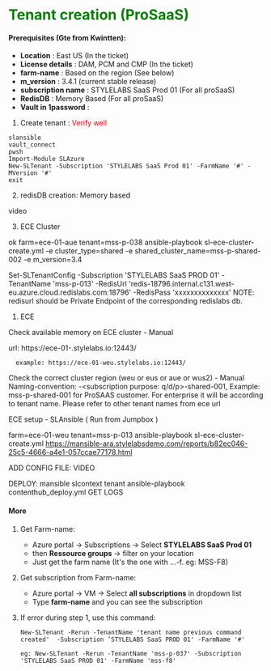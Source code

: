 <h1 style="color:green">Tenant creation (ProSaaS)</h1>

#### Prerequisites (Gte from Kwintten):

- **Location** : East US (In the ticket)
- **License details** : DAM, PCM and CMP (In the ticket)
- **farm-name** :  Based on the region (See below)
- **m_version** : 3.4.1 (current stable release)
- **subscription name** : STYLELABS SaaS Prod 01 (For all proSaaS)
- **RedisDB** : Memory Based (For all proSaaS)
- **Vault in 1password** : 

1. Create tenant : <span style="color:red">Verify well</span>
```
slansible
vault_connect
pwsh
Import-Module SLAzure
New-SLTenant -Subscription 'STYLELABS SaaS Prod 01' -FarmName '#' -MVersion '#'
exit
```

2. redisDB creation: Memory based

video

3. ECE Cluster
   
ok
farm=ece-01-aue tenant=mss-p-038 ansible-playbook sl-ece-cluster-create.yml  -e cluster_type=shared -e shared_cluster_name=mss-p-shared-002 -e m_version=3.4



Set-SLTenantConfig -Subscription 'STYLELABS SaaS PROD 01' -TenantName 'mss-p-013' -RedisUrl 'redis-18796.internal.c131.west-eu.azure.cloud.redislabs.com:18796' -RedisPass 'xxxxxxxxxxxxxx'
	NOTE: redisurl should be Private Endpoint of the corresponding redislabs db.
1. ECE

Check available memory on ECE cluster - Manual

url: https://ece-01-<location>.stylelabs.io:12443/ 

      example: https://ece-01-weu.stylelabs.io:12443/
Check the correct cluster region (weu or eus or aue or wus2) - Manual
Naming-convention: <customer name>-<subscription purpose: q/d/p>-shared-001, Example:  mss-p-shared-001 for ProSAAS customer. For enterprise it will be according to tenant name.  Please refer to other tenant names from ece url

ECE setup  - SLAnsible ( Run from Jumpbox )

 farm=ece-01-weu tenant=mss-p-013 ansible-playbook sl-ece-cluster-create.yml 
 <https://mansible-ara.stylelabsdemo.com/reports/b82ec046-25c5-4666-a4e1-057ccae77178.html>





ADD CONFIG FILE: VIDEO


DEPLOY:
mansible
slcontext tenant
ansible-playbook contenthub_deploy.yml
GET LOGS




#### More
1. Get Farm-name:
   - Azure portal -> Subscriptions -> Select **STYLELABS SaaS Prod 01**
   - then **Ressource groups** -> filter on your location 
   - Just get the farm name (It's the one with ...-f. eg: MSS-F8)

2. Get subscription from Farm-name:
   - Azure portal -> VM -> Select **all subscriptions** in dropdown list
   - Type **farm-name** and you can see the subscription

3. If error during step 1, use this command:
   ```
   New-SLTenant -Rerun -TenantName 'tenant name previous command created'  -Subscription ‘STYLELABS SaaS PROD 01' -FarmName '#'

   eg: New-SLTenant -Rerun -TenantName 'mss-p-037' -Subscription 'STYLELABS SaaS PROD 01' -FarmName 'mss-f8'
   ```